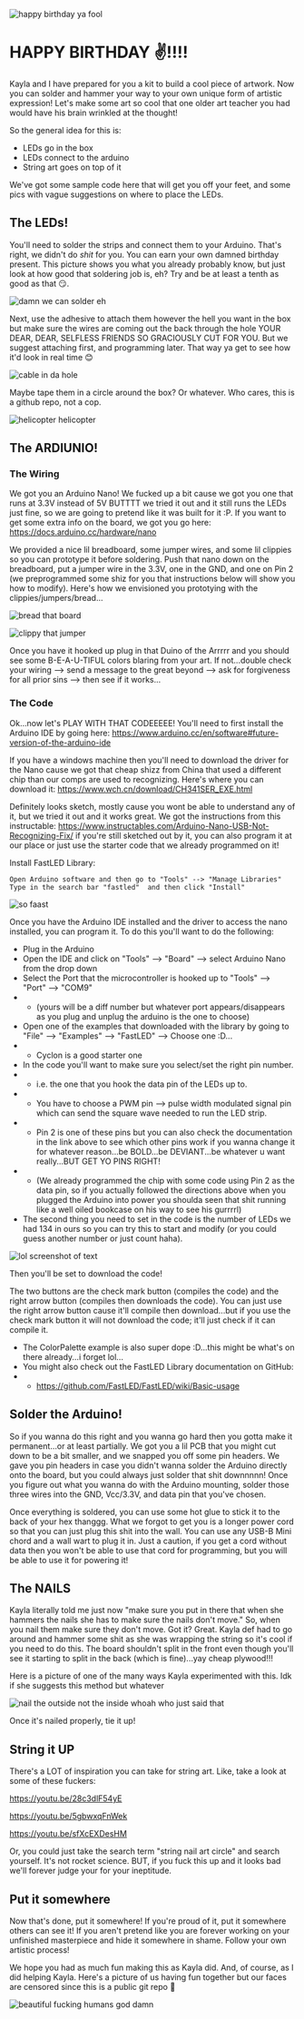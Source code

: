 ![happy birthday ya fool](images/hbd.gif)

# HAPPY BIRTHDAY ✌️!!!!

Kayla and I have prepared for you a kit to build a cool piece of artwork. Now you can solder and hammer your way to your own unique form of artistic expression! Let's make some art so cool that one older art teacher you had would have his brain wrinkled at the thought!

So the general idea for this is:

- LEDs go in the box
- LEDs connect to the arduino
- String art goes on top of it

We've got some sample code here that will get you off your feet, and some pics with vague suggestions on where to place the LEDs. 

## The LEDs!

You'll need to solder the strips and connect them to your Arduino. That's right, we didn't do _shit_ for you. You can earn your own damned birthday present. This picture shows you what you already probably know, but just look at how good that soldering job is, eh? Try and be at least a tenth as good as that 😏.

![damn we can solder eh](images/1.jpg)

Next, use the adhesive to attach them however the hell you want in the box but make sure the wires are coming out the back through the hole YOUR DEAR, DEAR, SELFLESS FRIENDS SO GRACIOUSLY CUT FOR YOU. But we suggest attaching first, and programming later. That way ya get to see how it'd look in real time 😊

![cable in da hole](images/2.jpg)

Maybe tape them in a circle around the box? Or whatever. Who cares, this is a github repo, not a cop.

![helicopter helicopter](images/3.jpg)

## The ARDIUNIO!
### The Wiring

We got you an Arduino Nano! We fucked up a bit cause we got you one that runs at 3.3V instead of 5V BUTTTT we tried it out and it still runs the LEDs just fine, so we are going to pretend like it was built for it :P. If you want to get some extra info on the board, we got you go here: https://docs.arduino.cc/hardware/nano

We provided a nice lil breadboard, some jumper wires, and some lil clippies so you can prototype it before soldering. Push that nano down on the breadboard, put a jumper wire in the 3.3V, one in the GND, and one on Pin 2 (we preprogrammed some shiz for you that instructions below will show you how to modify). Here's how we envisioned you prototying with the clippies/jumpers/bread...

![bread that board](images/bread.jpg)

![clippy that jumper](images/clip.jpg)

Once you have it hooked up plug in that Duino of the Arrrrr and you should see some B-E-A-U-TIFUL colors blaring from your art. If not...double check your wiring --> send a message to the great beyond --> ask for forgiveness for all prior sins --> then see if it works...

### The Code

Ok...now let's PLAY WITH THAT CODEEEEE! You'll need to first install the Arduino IDE by going here: https://www.arduino.cc/en/software#future-version-of-the-arduino-ide  

If you have a windows machine then you'll need to download the driver for the Nano cause we got that cheap shizz from China that used a different chip than our comps are used to recognizing. Here's where you can download it: https://www.wch.cn/download/CH341SER_EXE.html 

Definitely looks sketch, mostly cause you wont be able to understand any of it, but we tried it out and it works great. We got the instructions from this instructable: https://www.instructables.com/Arduino-Nano-USB-Not-Recognizing-Fix/ if you're still sketched out by it, you can also program it at our place or just use the starter code that we already programmed on it! 

Install FastLED Library: 

    Open Arduino software and then go to "Tools" --> "Manage Libraries"
    Type in the search bar "fastled"  and then click "Install"

![so faast](images/fastled.png)

Once you have the Arduino IDE installed and the driver to access the nano installed, you can program it. To do this you'll want to do the following: 

- Plug in the Arduino 
- Open the IDE and click on "Tools" --> "Board" --> select Arduino Nano from the drop down
- Select the Port that the microcontroller is hooked up to "Tools" --> "Port" --> "COM9" 
- - (yours will be a diff number but whatever port appears/disappears as you plug and unplug the arduino is the one to choose) 
- Open one of the examples that downloaded with the library by going to "File" --> "Examples" -->  "FastLED" --> Choose one :D...
- - Cyclon is a good starter one
- In the code you'll want to make sure you select/set the right pin number.
- - i.e. the one that you hook the data pin of the LEDs up to. 
- - You have to choose a PWM pin --> pulse width modulated signal pin which can send the square wave needed to run the LED strip. 
- - Pin 2 is one of these pins but you can also check the documentation in the link above to see which other pins work if you wanna change it for whatever reason...be BOLD...be DEVIANT...be whatever u want really...BUT GET YO PINS RIGHT! 
- - (We already programmed the chip with some code using Pin 2 as the data pin, so if you actually followed the directions above when you plugged the Arduino into power you shoulda seen that shit running like a well oiled bookcase on his way to see his gurrrrl)
- The second thing you need to set in the code is the number of LEDs we had 134 in ours so you can try this to start and modify (or you could guess another number or just count haha). 

![lol screenshot of text](images/fastledcode.png)

Then you'll be set to download the code!  

The two buttons are the check mark button (compiles the code) and the right arrow button (compiles then downloads the code). You can just use the right arrow button cause it'll compile then download...but if you use the check mark button it will not download the code; it'll just check if it can compile it. 
- The ColorPalette example is also super dope :D...this might be what's on there already...i forget lol...
- You might also check out the FastLED Library documentation on GitHub: 
- - https://github.com/FastLED/FastLED/wiki/Basic-usage

## Solder the Arduino!

So if you wanna do this right and you wanna go hard then you gotta make it permanent...or at least partially. We got you a lil PCB that you might cut down to be a bit smaller, and we snapped you off some pin headers. We gave you pin headers in case you didn't wanna solder the Arduino directly onto the board, but you could always just solder that shit downnnnn! Once you figure out what you wanna do with the Arduino mounting, solder those three wires into the GND, Vcc/3.3V, and data pin that you've chosen. 

Once everything is soldered, you can use some hot glue to stick it to the back of your hex thanggg. What we forgot to get you is a longer power cord so that you can just plug this shit into the wall. You can use any USB-B Mini chord and a wall wart to plug it in. Just a caution, if you get a cord without data then you won't be able to use that cord for programming, but you will be able to use it for powering it! 

## The NAILS

Kayla literally told me just now "make sure you put in there that when she hammers the nails she has to make sure the nails don't move." So, when you nail them make sure they don't move. Got it? Great. Kayla def had to go around and hammer some shit as she was wrapping the string so it's cool if you need to do this. The board shouldn't split in the front even though you'll see it starting to split in the back (which is fine)...yay cheap plywood!!! 

Here is a picture of one of the many ways Kayla experimented with this. Idk if she suggests this method but whatever

![nail the outside not the inside whoah who just said that](images/4.jpg)

Once it's nailed properly, tie it up!

## String it UP

There's a LOT of inspiration you can take for string art. Like, take a look at some of these fuckers:

https://youtu.be/28c3dlF54yE

https://youtu.be/5gbwxqFnWek

https://youtu.be/sfXcEXDesHM

Or, you could just take the search term "string nail art circle" and search yourself. It's not rocket science. BUT, if you fuck this up and it looks bad we'll forever judge your for your ineptitude. 

## Put it somewhere

Now that's done, put it somewhere! If you're proud of it, put it somewhere others can see it! If you aren't pretend like you are forever working on your unfinished masterpiece and hide it somewhere in shame. Follow your own artistic process!

We hope you had as much fun making this as Kayla did. And, of course, as I did helping Kayla. Here's a picture of us having fun together but our faces are censored since this is a public git repo 🥰

![beautiful fucking humans god damn](images/luvurfriends.jpg)
